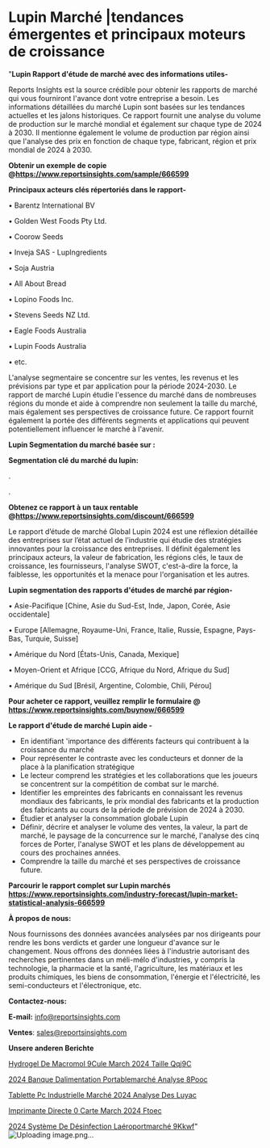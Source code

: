 # Lupin Marché |tendances émergentes et principaux moteurs de croissance

"<strong>Lupin Rapport d'étude de marché avec des informations utiles-</strong>

Reports Insights est la source crédible pour obtenir les rapports de marché qui vous fourniront l'avance dont votre entreprise a besoin. Les informations détaillées du marché Lupin sont basées sur les tendances actuelles et les jalons historiques. Ce rapport fournit une analyse du volume de production sur le marché mondial et également sur chaque type de 2024 à 2030. Il mentionne également le volume de production par région ainsi que l'analyse des prix en fonction de chaque type, fabricant, région et prix mondial de 2024 à 2030.

<strong><b>Obtenir un exemple de copie @</b></strong><a href=https://www.reportsinsights.com/sample/666599><strong><b>https://www.reportsinsights.com/sample/666599</b></strong></a>

<b>Principaux acteurs clés répertoriés dans le rapport-</b>

<b> </b>• Barentz International BV

• Golden West Foods Pty Ltd.

• Coorow Seeds

• Inveja SAS - LupIngredients

• Soja Austria

• All About Bread

• Lopino Foods Inc.

• Stevens Seeds NZ Ltd.

• Eagle Foods Australia

• Lupin Foods Australia

• etc.

L'analyse segmentaire se concentre sur les ventes, les revenus et les prévisions par type et par application pour la période 2024-2030. Le rapport de marché Lupin étudie l'essence du marché dans de nombreuses régions du monde et aide à comprendre non seulement la taille du marché, mais également ses perspectives de croissance future. Ce rapport fournit également la portée des différents segments et applications qui peuvent potentiellement influencer le marché à l'avenir.

<strong>Lupin Segmentation du marché basée sur :</strong>

<strong> Segmentation clé du marché du lupin: </strong>

.

.

<strong><b>Obtenez ce rapport à un taux rentable @</b></strong><a href=https://www.reportsinsights.com/discount/666599><strong><b>https://www.reportsinsights.com/discount/666599</b></strong></a>

Le rapport d’étude de marché Global Lupin 2024 est une réflexion détaillée des entreprises sur l’état actuel de l’industrie qui étudie des stratégies innovantes pour la croissance des entreprises. Il définit également les principaux acteurs, la valeur de fabrication, les régions clés, le taux de croissance, les fournisseurs, l'analyse SWOT, c'est-à-dire la force, la faiblesse, les opportunités et la menace pour l'organisation et les autres.

<strong>Lupin segmentation des rapports d'études de marché par région-</strong>

• Asie-Pacifique [Chine, Asie du Sud-Est, Inde, Japon, Corée, Asie occidentale]

• Europe [Allemagne, Royaume-Uni, France, Italie, Russie, Espagne, Pays-Bas, Turquie, Suisse]

• Amérique du Nord [États-Unis, Canada, Mexique]

• Moyen-Orient et Afrique [CCG, Afrique du Nord, Afrique du Sud]

• Amérique du Sud [Brésil, Argentine, Colombie, Chili, Pérou]

<strong>Pour acheter ce rapport, veuillez remplir le formulaire @   <a href=https://www.reportsinsights.com/buynow/666599>https://www.reportsinsights.com/buynow/666599</a></strong>

<strong>Le rapport d'étude de marché Lupin aide -</strong>
<ul>
  <li>En identifiant 'importance des différents facteurs qui contribuent à la croissance du marché</li>
  <li>Pour représenter le contraste avec les conducteurs et donner de la place à la planification stratégique</li>
  <li>Le lecteur comprend les stratégies et les collaborations que les joueurs se concentrent sur la compétition de combat sur le marché.</li>
  <li>Identifier les empreintes des fabricants en connaissant les revenus mondiaux des fabricants, le prix mondial des fabricants et la production des fabricants au cours de la période de prévision de 2024 à 2030.</li>
  <li>Étudier et analyser la consommation globale Lupin</li>
  <li>Définir, décrire et analyser le volume des ventes, la valeur, la part de marché, le paysage de la concurrence sur le marché, l'analyse des cinq forces de Porter, l'analyse SWOT et les plans de développement au cours des prochaines années.</li>
  <li>Comprendre la taille du marché et ses perspectives de croissance future.</li>
</ul>

<strong>Parcourir le rapport complet sur Lupin marchés <a href=https://www.reportsinsights.com/industry-forecast/lupin-market-statistical-analysis-666599>https://www.reportsinsights.com/industry-forecast/lupin-market-statistical-analysis-666599</a></strong>

<strong>À propos de nous:</strong>

Nous fournissons des données avancées analysées par nos dirigeants pour rendre les bons verdicts et garder une longueur d'avance sur le changement. Nous offrons des données liées à l'industrie autorisant des recherches pertinentes dans un méli-mélo d'industries, y compris la technologie, la pharmacie et la santé, l'agriculture, les matériaux et les produits chimiques, les biens de consommation, l'énergie et l'électricité, les semi-conducteurs et l'électronique, etc.

<strong>Contactez-nous:</strong>

<strong>E-mail:</strong> <a href=mailto:info@reportsinsights.com>info@reportsinsights.com</a>

<strong>Ventes</strong>: <a href=mailto:sales@reportsinsights.com>sales@reportsinsights.com</a>

<strong>Unsere anderen Berichte</strong>

<a href=https://www.linkedin.com/pulse/hydrogel-de-macromol%C3%A9cule-march%C3%A9-2024-taille-qqj9c/>Hydrogel De Macromol 9Cule March 2024 Taille Qqj9C</a>

<a href=https://www.linkedin.com/pulse/2024-banque-dalimentation-portablemarché-analyse-8pooc/>2024 Banque Dalimentation Portablemarché Analyse 8Pooc</a>

<a href=https://www.linkedin.com/pulse/tablette-pc-industrielle-marché-2024-analyse-des-luyac/>Tablette Pc Industrielle Marché 2024 Analyse Des Luyac</a>

<a href=https://www.linkedin.com/pulse/imprimante-directe-%C3%A0-carte-march%C3%A9-2024-ftoec/>Imprimante Directe  0 Carte March 2024 Ftoec</a>

<a href=https://www.linkedin.com/pulse/2024-système-de-désinfection-laéroportmarché-9kkwf/>2024 Système De Désinfection Laéroportmarché 9Kkwf</a>"
![Uploading image.png…]()
